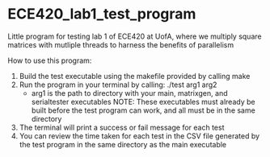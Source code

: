 # ECE420_lab1_test_program
Little program for testing lab 1 of ECE420 at UofA, where we multiply square matrices with mutliple  threads to harness the benefits of parallelism

How to use this program:
1. Build the test executable using the makefile provided by calling make
2. Run the program in your terminal by calling:
   ./test arg1 arg2
    - arg1 is the path to directory with your main, matrixgen, and serialtester executables
      NOTE: These executables must already be built before the test program can work, and all must be in the same directory
3. The terminal will print a success or fail message for each test
4. You can review the time taken for each test in the CSV file generated by the test program in the same directory as the 
   main executable
